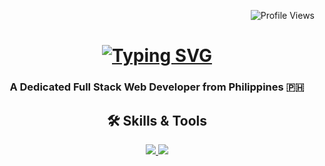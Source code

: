 <p align="right">
  <img src="https://komarev.com/ghpvc/?username=viadsss&label=views&color=0e75b6&style=flat" alt="Profile Views" />
</p>

<h1 align="center">
  <a href="https://git.io/typing-svg"><img src="https://readme-typing-svg.demolab.com?font=Fira+Code&weight=600&size=32&center=true&duration=3000&pause=1000&width=435&lines=Hi+There!+%F0%9F%91%8B;I'm+John+Paul+Viado" alt="Typing SVG" /></a>
</h1>

<h3 align="center">
  A Dedicated Full Stack Web Developer from Philippines 🇵🇭
</h3>

<h2 align="center">🛠️ Skills & Tools</h2>
<p align="center">
  <a href="https://skillicons.dev">
    <img src="https://skillicons.dev/icons?i=html,css,js,ts,react,tailwind,nodejs,express,php,laravel,mysql,postgres,prisma" />
    <img src="https://skillicons.dev/icons?i=jest,webpack,vite,postman,git,github,vscode,figma" />
  </a>
</p>
